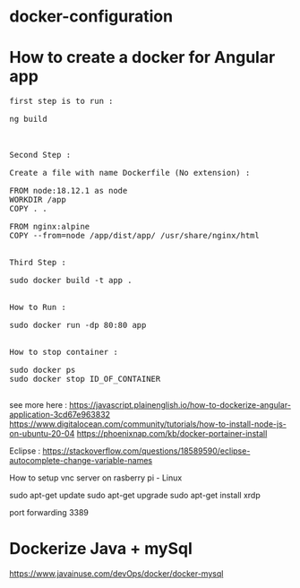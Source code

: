 
# docker-configuration


# How to create a docker for Angular app


<pre>
first step is to run :

ng build 



Second Step :

Create a file with name Dockerfile (No extension) :

FROM node:18.12.1 as node
WORKDIR /app
COPY . .

FROM nginx:alpine
COPY --from=node /app/dist/app/ /usr/share/nginx/html


Third Step :

sudo docker build -t app .


How to Run :

sudo docker run -dp 80:80 app


How to stop container :

sudo docker ps
sudo docker stop ID_OF_CONTAINER

</pre>

see more here :
https://javascript.plainenglish.io/how-to-dockerize-angular-application-3cd67e963832
https://www.digitalocean.com/community/tutorials/how-to-install-node-js-on-ubuntu-20-04
https://phoenixnap.com/kb/docker-portainer-install

Eclipse :
https://stackoverflow.com/questions/18589590/eclipse-autocomplete-change-variable-names


How to setup vnc server on rasberry pi - Linux

sudo apt-get update
sudo apt-get upgrade
sudo apt-get install xrdp


port forwarding 3389

# Dockerize Java + mySql

https://www.javainuse.com/devOps/docker/docker-mysql





